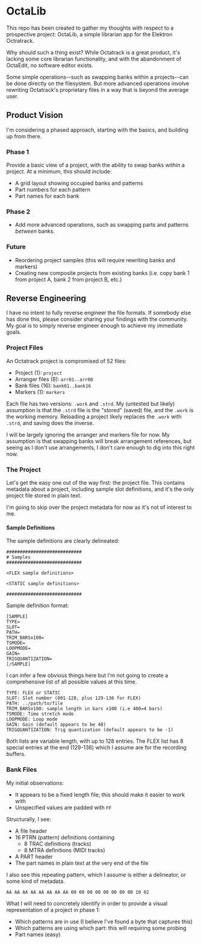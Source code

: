 # OctaLib
This repo has been created to gather my thoughts with respect to a prospective project: OctaLib, a simple librarian app for the Elektron Octratrack.

Why should such a thing exist? While Octatrack is a great product, it's lacking some core librarian functionality, and with the abandonment of OctaEdit, no software editor exists.

Some simple operations--such as swapping banks within a projects--can be done directly on the filesystem. But more advanced operations involve rewriting Octatrack's proprietary files in a way that is beyond the average user.

## Product Vision

I'm considering a phased approach, starting with the basics, and building up from there.

### Phase 1

Provide a basic view of a project, with the ability to swap banks *within* a project. At a minimum, this should include:

- A grid layout showing occupied banks and patterns
- Part numbers for each pattern
- Part names for each bank

### Phase 2

- Add more advanced operations, such as swapping parts and patterns *between* banks.

### Future

- Reordering project samples (this will require rewriting banks and markers)
- Creating new composite projects from existing banks (i.e. copy bank 1 from project A, bank 2 from project B, etc.)

## Reverse Engineering

I have no intent to fully reverse engineer the file formats. If somebody else has done this, please consider sharing your findings with the community. My goal is to simply reverse engineer enough to achieve my immediate goals. 

### Project Files

An Octatrack project is compromised of 52 files:

- Project (1): `project`
- Arranger files (8): `arr01..arr08`
- Bank files (16): `bank01..bank16`
- Markers (1): `markers`

Each file has two versions: `.work` and `.strd`. My (untested but likely) assumption is that the `.strd` file is the "stored" (saved) file, and the `.work` is the working memory. Reloading a project likely replaces the `.work` with `.strd`, and saving does the inverse.

I will be largely ignoring the arranger and markers file for now. My assumption is that swapping banks will break arrangement references, but seeing as I don't use arrangements, I don't care enough to dig into this right now.

### The Project

Let's get the easy one out of the way first: the project file. This contains metadata about a project, including sample slot definitions, and it's the only project file stored in plain text.

I'm going to skip over the project metadata for now as it's not of interest to me.

#### Sample Definitions

The sample definitions are clearly delineated:
```
############################
# Samples
############################

<FLEX sample definitions>

<STATIC sample definitions>

############################
```

Sample definition format:
```
[SAMPLE]
TYPE=
SLOT=
PATH=
TRIM_BARSx100=
TSMODE=
LOOPMODE=
GAIN=
TRIGQUANTIZATION=
[/SAMPLE]

```

I can infer a few obvious things here but I'm not going to create a comprehensive list of all possible values at this time.

```
TYPE: FLEX or STATIC
SLOT: Slot number (001-128, plus 129-136 for FLEX)
PATH: ../path/to/file
TRIM_BARSx100: sample length in bars x100 (i.e 400=4 bars)
TSMODE: Time stretch mode
LOOPMODE: Loop mode
GAIN: Gain (default appears to be 48)
TRIGQUANTIZATION: Trig quantization (default appears to be -1)
```

Both lists are variable length, with up to 128 entries. The FLEX list has 8 special entries at the end (129-136) which I assume are for the recording buffers.

### Bank Files

My initial observations:

- It appears to be a fixed length file; this should make it easier to work with
- Unspecified values are padded with `FF`

Structurally, I see:

- A file header
- 16 PTRN (pattern) definitions containing
    - 8 TRAC definitions (tracks)
    - 8 MTRA definitions (MIDI tracks)
- A PART header
- The part names in plain text at the very end of the file

I also see this repeating pattern, which I assume is either a delineator, or some kind of metadata.

```
AA AA AA AA AA AA AA AA 00 00 00 00 00 00 00 00 10 02
```

What I will need to concretely identify in order to provide a visual representation of a project in phase 1:

* Which patterns are in use (I believe I've found a byte that captures this)
* Which patterns are using which part: this will requiring some probing
* Part names (easy)